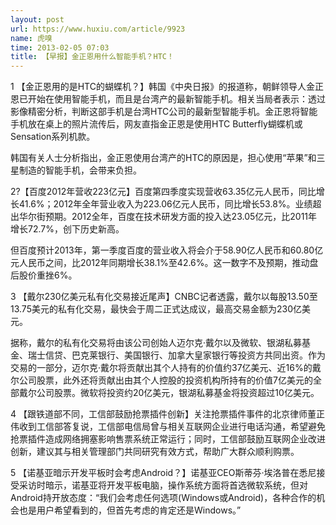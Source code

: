 ```yaml
---
layout: post
url: https://www.huxiu.com/article/9923
name: 虎嗅
time: 2013-02-05 07:03
title: 【早报】金正恩用什么智能手机？HTC！
---
```

1 【金正恩用的是HTC的蝴蝶机？】韩国《中央日报》的报道称，朝鲜领导人金正恩已开始在使用智能手机，而且是台湾产的最新智能手机。相关当局者表示：透过影像精密分析，判断这部手机是台湾HTC公司的最新型智能手机。金正恩将智能手机放在桌上的照片流传后，网友直指金正恩是使用HTC Butterfly蝴蝶机或Sensation系列机款。

韩国有关人士分析指出，金正恩使用台湾产的HTC的原因是，担心使用“苹果”和三星制造的智能手机，会带来负担。

2?【百度2012年营收223亿元】百度第四季度实现营收63.35亿元人民币，同比增长41.6%；2012年全年营业收入为223.06亿元人民币，同比增长53.8%。业绩超出华尔街预期。2012全年，百度在技术研发方面的投入达23.05亿元，比2011年增长72.7%，创下历史新高。

但百度预计2013年，第一季度百度的营业收入将会介于58.90亿人民币和60.80亿元人民币之间，比2012年同期增长38.1%至42.6%。这一数字不及预期，推动盘后股价重挫6%。

3 【戴尔230亿美元私有化交易接近尾声】CNBC记者透露，戴尔以每股13.50至13.75美元的私有化交易，最快会于周二正式达成议，最高交易金额为230亿美元。

据称，戴尔的私有化交易将由该公司创始人迈尔克·戴尔以及微软、银湖私募基金、瑞士信贷、巴克莱银行、美国银行、加拿大皇家银行等投资方共同出资。作为交易的一部分，迈尔克·戴尔将贡献出其个人持有的价值约37亿美元、近16%的戴尔公司股票，此外还将贡献出由其个人控股的投资机构所持有的价值7亿美元的全部戴尔公司股票。微软将投资约20亿美元，银湖私募基金将投资超过10亿美元。

4 【跟铁道部不同，工信部鼓励抢票插件创新】关注抢票插件事件的北京律师董正伟收到工信部答复说，工信部电信局曾与相关互联网企业进行电话沟通，希望避免抢票插件造成网络拥塞影响售票系统正常运行；同时，工信部鼓励互联网企业改进创新，建议其与相关管理部门共同研究有效方式，帮助广大群众顺利购票。

5 【诺基亚暗示开发平板时会考虑Android？】诺基亚CEO斯蒂芬·埃洛普在悉尼接受采访时暗示，诺基亚将开发平板电脑，操作系统方面将首选微软系统，但对Android持开放态度：“我们会考虑任何选项(Windows或Android)，各种合作的机会也是用户希望看到的，但首先考虑的肯定还是Windows。”

